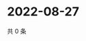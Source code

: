 # 2022-08-27

共 0 条

<!-- BEGIN WEIBO -->
<!-- 最后更新时间 Sat Aug 27 2022 14:19:53 GMT+0800 (China Standard Time) -->

<!-- END WEIBO -->
